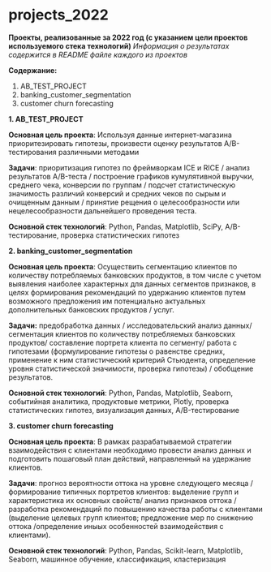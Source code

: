 # projects_2022
**Проекты, реализованные за 2022 год (с указанием цели проектов используемого стека технологий)**
*Информация о результатах содержится в README файле каждого из проектов*

**Содержание:**

1. AB_TEST_PROJECT
2. banking_customer_segmentation
3. customer churn forecasting

**1. AB_TEST_PROJECT**

**Основная цель проекта**: 
Используя данные интернет-магазина приоритезировать гипотезы, произвести оценку результатов A/B-тестирования различными методами

**Задачи**: приоритизация гипотез по фреймворкам ICE и RICE / анализ результатов A/B-теста / построение графиков кумулятивной выручки, среднего чека, конверсии по группам / подсчет статистическую значимость различий конверсий и средних чеков по сырым и очищенным данным / принятие рещения о целесообразности или нецелесообразности дальнейшего проведения теста.

**Основной стек технологий**:
Python, Pandas, Matplotlib, SciPy, A/B-тестирование, проверка статистических гипотез

**2. banking_customer_segmentation**

**Основная цель проекта**: 
Осуществить сегментацию клиентов по количеству потребляемых банковских продуктов, в том числе с учетом выявления наиболее характерных для данных сегментов признаков, в целях формирования рекомендаций по удержанию клиентов путем возможного предложения им потенциально актуальных дополнительных банковских продуктов / услуг.

**Задачи:** предобработка данных / исследовательский анализ данных/ сегментация клиентов по количеству потребляемых банковских продуктов/ составление портрета клиента по сегменту/ работа с гипотезами (формулирование гипотезы о равенстве средних, применение к ним статистический критерий Стьюдента, определение уровня статистической значимости, проверка гипотезы) / обобщение результатов.

**Основной стек технологий**:
Python, Pandas, Matplotlib, Seaborn, событийная аналитика, продуктовые метрики, Plotly, проверка статистических гипотез, визуализация данных, A/B-тестирование

**3. customer churn forecasting**

**Основная цель проекта**: 
В рамках разрабатываемой стратегии взаимодействия с клиентами необходимо провести анализ данных и подготовить пошаговый план действий, направленный на удержание клиентов.

**Задачи**: прогноз вероятности оттока на уровне следующего месяца / формирование типичных портретов клиентов: выделение групп и характеристика их основных свойств/ анализ признаков оттока / разработка рекомендаций по повышению качества работы с клиентами (выделение целевых групп клиентов; предложение мер по снижению оттока /определение иныых особенностей взаимодействия с клиентами).

**Основной стек технологий**:
Python, Pandas, Scikit-learn, Matplotlib, Seaborn, машинное обучение, классификация, кластеризация
